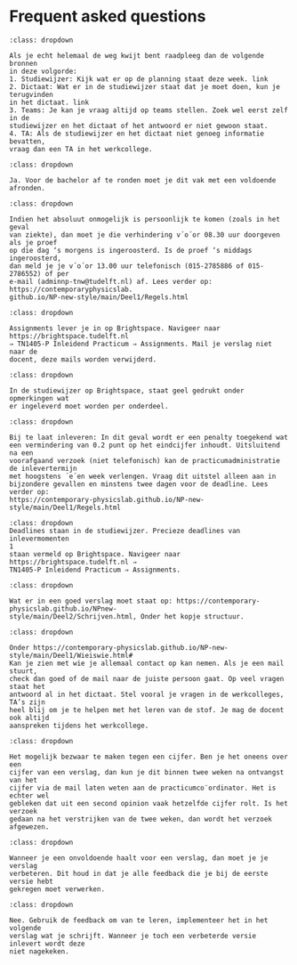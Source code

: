 # Frequent asked questions


```{note}  Ik weet niet wat ik moet doen?
:class: dropdown

Als je echt helemaal de weg kwijt bent raadpleeg dan de volgende bronnen
in deze volgorde:
1. Studiewijzer: Kijk wat er op de planning staat deze week. link
2. Dictaat: Wat er in de studiewijzer staat dat je moet doen, kun je terugvinden
in het dictaat. link
3. Teams: Je kan je vraag altijd op teams stellen. Zoek wel eerst zelf in de
studiewijzer en het dictaat of het antwoord er niet gewoon staat.
4. TA: Als de studiewijzer en het dictaat niet genoeg informatie bevatten,
vraag dan een TA in het werkcollege.
```

```{note}  Is het vak verplicht?
:class: dropdown

Ja. Voor de bachelor af te ronden moet je dit vak met een voldoende afronden.
```

```{note}  Wat moet ik doen als ik ziek ben?
:class: dropdown

Indien het absoluut onmogelijk is persoonlijk te komen (zoals in het geval
van ziekte), dan moet je die verhindering v´o´or 08.30 uur doorgeven als je proef
op die dag ‘s morgens is ingeroosterd. Is de proef ‘s middags ingeroosterd,
dan meld je je v´o´or 13.00 uur telefonisch (015-2785886 of 015-2786552) of per
e-mail (adminnp-tnw@tudelft.nl) af. Lees verder op: https://contemporaryphysicslab.
github.io/NP-new-style/main/Deel1/Regels.html
```

```{note}  Waar lever ik een assignment in?
:class: dropdown

Assignments lever je in op Brightspace. Navigeer naar https://brightspace.tudelft.nl
⇒ TN1405-P Inleidend Practicum ⇒ Assignments. Mail je verslag niet naar de
docent, deze mails worden verwijderd.
```

```{note}  Wat moet ik inleveren?
:class: dropdown

In de studiewijzer op Brightspace, staat geel gedrukt onder opmerkingen wat
er ingeleverd moet worden per onderdeel.
```

```{note}  Wat als ik een deadline mis?
:class: dropdown

Bij te laat inleveren: In dit geval wordt er een penalty toegekend wat
een vermindering van 0.2 punt op het eindcijfer inhoudt. Uitsluitend na een
voorafgaand verzoek (niet telefonisch) kan de practicumadministratie de inlevertermijn
met hoogstens ´e´en week verlengen. Vraag dit uitstel alleen aan in
bijzondere gevallen en minstens twee dagen voor de deadline. Lees verder op:
https://contemporary-physicslab.github.io/NP-new-style/main/Deel1/Regels.html
```

```{note}  Waar zie ik de deadlines?
:class: dropdown
Deadlines staan in de studiewijzer. Precieze deadlines van inlevermomenten
1
staan vermeld op Brightspace. Navigeer naar https://brightspace.tudelft.nl ⇒
TN1405-P Inleidend Practicum ⇒ Assignments.
```

```{note}  Wat moet er in het verslag?
:class: dropdown

Wat er in een goed verslag moet staat op: https://contemporary-physicslab.github.io/NPnew-
style/main/Deel2/Schrijven.html, Onder het kopje structuur.
```

```{note}  Moet ik de docent vragen?
:class: dropdown
 
Onder https://contemporary-physicslab.github.io/NP-new-style/main/Deel1/Wieiswie.html#
Kan je zien met wie je allemaal contact op kan nemen. Als je een mail stuurt,
check dan goed of de mail naar de juiste persoon gaat. Op veel vragen staat het
antwoord al in het dictaat. Stel vooral je vragen in de werkcolleges, TA’s zijn
heel blij om je te helpen met het leren van de stof. Je mag de docent ook altijd
aanspreken tijdens het werkcollege.
```

```{note}  Ik denk dat ik een hoger cijfer verdien. Wat kan ik doen?
:class: dropdown

Het mogelijk bezwaar te maken tegen een cijfer. Ben je het oneens over een
cijfer van een verslag, dan kun je dit binnen twee weken na ontvangst van het
cijfer via de mail laten weten aan de practicumco¨ordinator. Het is echter wel
gebleken dat uit een second opinion vaak hetzelfde cijfer rolt. Is het verzoek
gedaan na het verstrijken van de twee weken, dan wordt het verzoek afgewezen.
```

```{note}  Ik heb een onvoldoende gehaald wat nu?
:class: dropdown

Wanneer je een onvoldoende haalt voor een verslag, dan moet je je verslag
verbeteren. Dit houd in dat je alle feedback die je bij de eerste versie hebt
gekregen moet verwerken.
```

```{note}  Ik heb een voldoende gehaald moet ik de feedback verwerken?
:class: dropdown

Nee. Gebruik de feedback om van te leren, implementeer het in het volgende
verslag wat je schrijft. Wanneer je toch een verbeterde versie inlevert wordt deze
niet nagekeken.
```